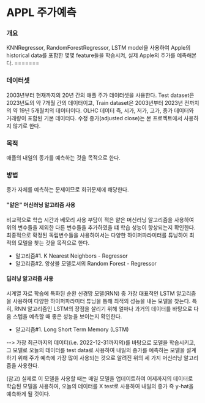 # APPL 주가예측
### 개요
KNNRegressor, RandomForestRegressor, LSTM model을 사용하여 Apple의 historical data를 포함한 몇몇 feature들을 학습시켜, 실제 Apple의 주가를 예측해본다. =======

### 데이터셋
<p>
2003년부터 현재까지의 20년 간의 애플 주가 데이터셋을 사용한다.
Test dataset은 2023년도의 약 7개월 간의 데이터이고,
Train dataset은 2003년부터 2023년 전까지의 약 19년 5개월치의 데이터이다.
OLHC 데이터 즉, 시가, 저가, 고가, 종가 데이터와 거래량이 포함된 기본 데이터다.
수정 종가(adjusted close)는 본 프로젝트에서 사용하지 않기로 한다.
</p>

### 목적
애플의 내일의 종가를 예측하는 것을 목적으로 한다.

### 방법
종가 자체를 예측하는 문제이므로 회귀문제에 해당한다.

#### "얕은" 머신러닝 알고리즘 사용
<p>
비교적으로 학습 시간과 베모리 사용 부담이 적은 얕은 머신러닝 알고리즘을 사용하여 위의 변수들을 제외한 다른 변수들을 추가하였을 떄 학습 성능이 향상되는지 확인한다. 최종적으로 확정된 독립변수들을 사용하여서는 다양한 하이퍼파라미터를 튜닝하여 최적의 모델을 찾는 것을 목적으로 한다.<br>
  
- 알고리즘#1. K Nearest Neighbors - Regressor
- 알고리즘#2. 앙상블 모델로서의 Random Forest - Regressor

</p>

#### 딥러닝 알고리즘 사용
<p>
시계열 자료 학습에 특화된 순환 신경망 모델(RNN) 중 가장 대표적인 LSTM 알고리즘을 사용하여 다양한 하이퍼파라미터 튜닝을 통해 최적의 성능을 내는 모델을 찾는다. 특히, RNN 알고리즘인 LSTM의 장점을 살리기 위해 얼마나 과거의 데이터를 바탕으로 다음 스텝을 예측할 때 좋은 성능을 보이는지 확인한다.<br>
  
- 알고리즘#1. Long Short Term Memory (LSTM)

--> 가장 최근까지의 데이터(i.e. 2022-12-31까지의)를 바탕으로 모델을 학습시키고, 그 모델로 오늘의 데이터를 test data로 사용하여 내일의 종가를 예측하는 모델을 설계하기 위해 주가 예측에 가장 많이 사용되는 것으로 알려진 위의 세 가지 머신러닝 알고리즘을 사용한다.
</p>
(참고) 실제로 이 모델을 사용할 때는 매일 모델을 업데이트하여 어제까지의 데이터로 학습된 모델을 사용하여, 오늘의 데이터를 X test로 사용하여 내일의 종가 즉 y-hat을 예측하게 될 것이다.
